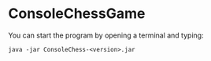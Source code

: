 # ConsoleChessGame

You can start the program by opening a terminal and typing:
```
java -jar ConsoleChess-<version>.jar
```
